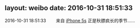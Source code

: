 layout: weibo
date: 2016-10-31 18:51:33
---
<meta name="referrer" content="no-referrer" />

2016-10-31 18:51:33  &nbsp;&nbsp;&nbsp;&nbsp;&nbsp;&nbsp; 来自 <a href="sinaweibo://customweibosource" rel="nofollow">iPhone 5s</a>
正是秋膘疯长的季节…… ​​​
